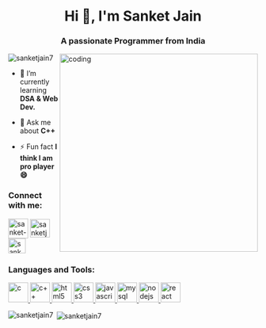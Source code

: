 <h1 align="center">Hi 👋, I'm Sanket Jain</h1>
<h3 align="center">A passionate Programmer from India</h3>

<img align="right" alt="coding" width="400" src="https://github.com/SanketJain7/SanketJain7/assets/117138839/17e21fc3-6c28-4bc0-ad6a-cbfe2d1d04d3"> 

<p align="left"> <img src="https://komarev.com/ghpvc/?username=sanketjain7&label=Profile%20views&color=0e75b6&style=flat" alt="sanketjain7" /> </p>

- 🌱 I’m currently learning **DSA & Web Dev.**

- 💬 Ask me about **C++**

- ⚡ Fun fact **I think I am pro player 😄**

<h3 align="left">Connect with me:</h3>
<p align="left">
<a href="https://linkedin.com/in/sanket-07" target="blank"><img align="center" src="https://github.com/SanketJain7/SanketJain7/assets/117138839/ee97d2e7-02bd-4814-8a6f-cba238883ab5" alt="sanket-07" height="40" width="40" /></a>
<a href="https://www.leetcode.com/sanketjain5468" target="blank"><img align="center" src="https://github.com/SanketJain7/SanketJain7/assets/117138839/235e239d-dcab-45a1-b955-c818804e9e3d" alt="sanketjain5468" height="37" width="40" /></a>
<a href="mailto: sanketjain5468@gmail.com" target="blank"><img align="center" src="https://github.com/Sj786jain/Sj786jain/assets/72145807/c77974e2-3cfe-4958-8669-246113e6674d" alt="sanketjain5468" height="30" width="35" /></a>
</p>

<h3 align="left">Languages and Tools:</h3>
<p align="left"> <a href="https://www.cprogramming.com/" target="_blank" rel="noreferrer"> <img src="https://github.com/SanketJain7/SanketJain7/assets/117138839/dcdf133e-2229-4cff-a416-f2e9c6cf053f" alt="c" width="40" height="40"/> </a> <a href="https://www.w3schools.com/cpp/" target="_blank" rel="noreferrer"> <img src="https://github.com/SanketJain7/SanketJain7/assets/117138839/32998e63-3a4c-46ca-83fb-610ef328320a" alt="c++" width="40" height="40"/> </a> <a href="https://www.w3.org/html/" target="_blank" rel="noreferrer"> <img src="https://github.com/Sj786jain/Sj786jain/assets/72145807/d638440b-ba02-4a97-a9d6-14766c00d16b" alt="html5" width="40" height="40"/> </a> <a href="https://www.w3schools.com/css/" target="_blank" rel="noreferrer"> <img src="https://github.com/SanketJain7/SanketJain7/assets/117138839/9e145ee5-ac06-40f8-87a3-2def32973f38" alt="css3" width="40" height="40"/> </a> <a href="https://developer.mozilla.org/en-US/docs/Web/JavaScript" target="_blank" rel="noreferrer"> <img src="https://github.com/Sj786jain/Sj786jain/assets/72145807/9290fc5b-b682-415c-9a0a-3e3a02e82fa8" alt="javascript" width="40" height="40"/> </a> <a href="https://www.mysql.com/" target="_blank" rel="noreferrer"> <img src="https://github.com/Sj786jain/Sj786jain/assets/72145807/6b482764-86ab-4165-8d5e-5eba404346c9" alt="mysql" width="40" height="40"/> </a> <a href="https://nodejs.org" target="_blank" rel="noreferrer"> <img src="https://github.com/Sj786jain/Sj786jain/assets/72145807/76891553-7ed8-44b7-b631-8ccd05b402be" alt="nodejs" width="40" height="40"/> </a> <a href="https://reactjs.org/" target="_blank" rel="noreferrer"> <img src="https://github.com/Sj786jain/Sj786jain/assets/72145807/4cebfc05-59cf-41fa-9132-db69f61ddadc" alt="react" width="40" height="40"/> </a> </p>

<p><img align="left" src="https://github-readme-stats.vercel.app/api/top-langs?username=sanketjain7&show_icons=true&locale=en&layout=compact" alt="sanketjain7" /></p>

<p>&nbsp;<img align="center" src="https://github-readme-stats.vercel.app/api?username=sanketjain7&show_icons=true&locale=en" alt="sanketjain7" /></p>
